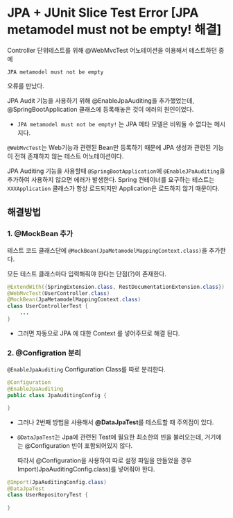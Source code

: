 

# JPA + JUnit Slice Test Error [JPA metamodel must not be empty! 해결]



Controller 단위테스트를 위해 @WebMvcTest 어노테이션을 이용해서 테스트하던 중에

```
JPA metamodel must not be empty
```

오류를 만났다.

JPA Audit 기능을 사용하기 위해  @EnableJpaAuditing을 추가했었는데, @SpringBootApplication 클래스에 등록해놓은 것이 에러의 원인이었다.



* `JPA metamodel must not be empty!` 는  JPA 메타 모델은 비워둘 수 없다는 메시지다.

 

`@WebMvcTest`는 Web기능과 관련된 Bean만 등록하기 때문에 JPA 생성과 관련된 기능이 전혀 존재하지 않는 테스트 어노테이션이다.

JPA Auditing 기능을 사용할때  `@SpringBootApplication`에 `@EnableJPaAuditing`을 추가하여 사용하지 않으면 에러가 발생한다. Spring 컨테이너를 요구하는 테스트는 `XXXApplication` 클래스가 항상 로드되지만 Application은 로드하지 않기 때문이다. 



## 해결방법



### 1. @MockBean 추가

테스트 코드 클래스단에 `@MockBean(JpaMetamodelMappingContext.class)`을 추가한다.

 모든 테스트 클래스마다 입력해줘야 한다는 단점(?)이 존재한다.

```java
@ExtendWith({SpringExtension.class, RestDocumentationExtension.class})
@WebMvcTest(UserController.class)
@MockBean(JpaMetamodelMappingContext.class)
class UserControllerTest {
    ...
}
```

* 그러면 자동으로 JPA 에 대한 Context 를 넣어주므로 해결 된다.



### 2. @Configration 분리

`@EnableJpaAuditing` Configuration Class를 따로 분리한다.

```java
@Configuration
@EnableJpaAuditing
public class JpaAuditingConfig {

}
```

* 그러나 2번째 방법을 사용해서 **@DataJpaTest**를 테스트할 때 주의점이 있다.

*  ``@DataJpaTest``는  Jpa에 관련된 Test에 필요한 최소한의 빈을 불러오는데, 거기에는 @Configuration 빈이 포함되어있지 않다.

   따라서 @Configuration을 사용하여 따로 설정 파일을 만들었을 경우  Import(JpaAuditingConfig.class)를 넣어줘야 한다.

```java
@Import(JpaAuditingConfig.class)
@DataJpaTest
class UserRepositoryTest {
  
}
```

